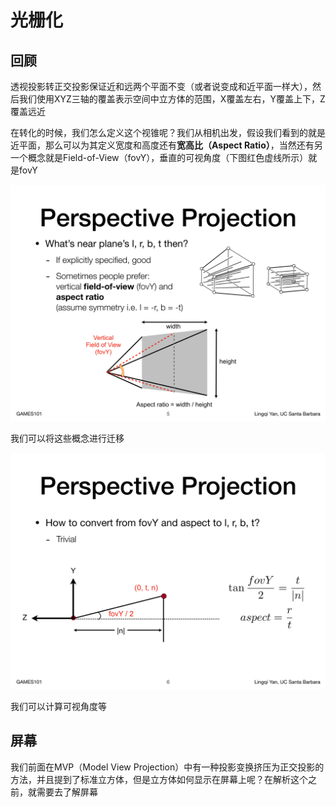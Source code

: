 # 光栅化

## 回顾

透视投影转正交投影保证近和远两个平面不变（或者说变成和近平面一样大），然后我们使用XYZ三轴的覆盖表示空间中立方体的范围，X覆盖左右，Y覆盖上下，Z覆盖远近

在转化的时候，我们怎么定义这个视锥呢？我们从相机出发，假设我们看到的就是近平面，那么可以为其定义宽度和高度还有**宽高比（Aspect Ratio）**，当然还有另一个概念就是Field-of-View（fovY），垂直的可视角度（下图红色虚线所示）就是fovY

![Games101_L5_4](./assets/Games101_L5_4.png)

我们可以将这些概念进行迁移

![Games101_L5_5](./assets/Games101_L5_5.png)

我们可以计算可视角度等

## 屏幕

我们前面在MVP（Model View Projection）中有一种投影变换挤压为正交投影的方法，并且提到了标准立方体，但是立方体如何显示在屏幕上呢？在解析这个之前，就需要去了解屏幕
